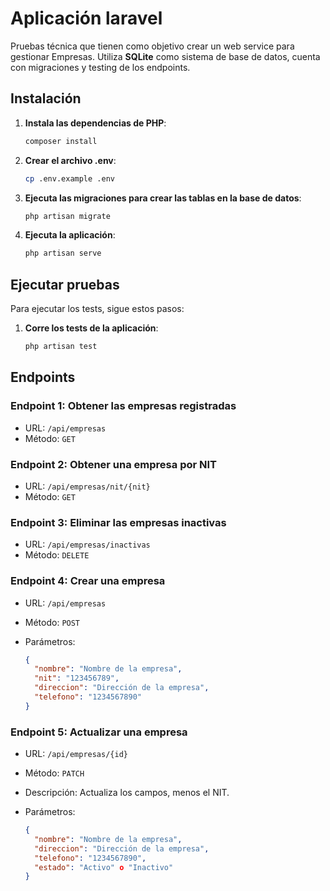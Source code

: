 # Aplicación laravel

Pruebas técnica que tienen como objetivo crear un web service para gestionar Empresas. Utiliza **SQLite** como sistema de base de datos, cuenta con migraciones y testing de los endpoints.

## Instalación

1. **Instala las dependencias de PHP**:

    ```bash
    composer install
    ```

2. **Crear el archivo .env**:

    ```bash
    cp .env.example .env
    ```


3. **Ejecuta las migraciones para crear las tablas en la base de datos**:

    ```bash
    php artisan migrate
    ```

4. **Ejecuta la aplicación**:

    ```bash
    php artisan serve
    ```

## Ejecutar pruebas

Para ejecutar los tests, sigue estos pasos:

1. **Corre los tests de la aplicación**:

    ```bash
    php artisan test
    ```


## Endpoints

### Endpoint 1: Obtener las empresas registradas

- URL: `/api/empresas`
- Método: `GET`

### Endpoint 2: Obtener una empresa por NIT

- URL: `/api/empresas/nit/{nit}`
- Método: `GET`

### Endpoint 3: Eliminar las empresas inactivas

- URL: `/api/empresas/inactivas`
- Método: `DELETE`

### Endpoint 4: Crear una empresa

- URL: `/api/empresas`
- Método: `POST`
- Parámetros:

  ```json
  {
    "nombre": "Nombre de la empresa",
    "nit": "123456789",
    "direccion": "Dirección de la empresa",
    "telefono": "1234567890"
  }

### Endpoint 5: Actualizar una empresa

- URL: `/api/empresas/{id}`
- Método: `PATCH`
- Descripción: Actualiza los campos, menos el NIT.
- Parámetros:

  ```json
  {
    "nombre": "Nombre de la empresa",
    "direccion": "Dirección de la empresa",
    "telefono": "1234567890",
    "estado": "Activo" o "Inactivo"
  }